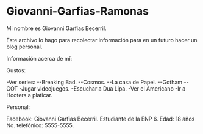 # Giovanni-Garfias-Ramonas
Mi nombre es Giovanni Garfias Becerril.

Este archivo lo hago para recolectar información para en un futuro hacer un blog personal.

Información acerca de mí:

Gustos:

-Ver series:
  --Breaking Bad.
  --Cosmos.
  --La casa de Papel.
  --Gotham
  --GOT
-Jugar videojuegos.
-Escuchar a Dua Lipa.
-Ver el Americano
-Ir a Hooters a platicar.

Personal:

Facebook: Giovanni Garfias Becerril.
Estudiante de la ENP 6.
Edad: 18 años
No. telefónico: 5555-5555.
